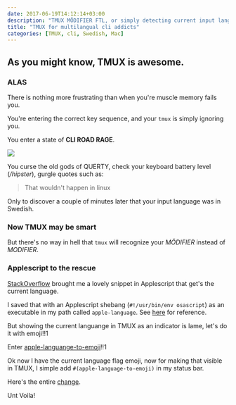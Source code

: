 ```yaml
---
date: 2017-06-19T14:12:14+03:00
description: "TMUX MÖDIFIER FTL, or simply detecting current input language from terminal"
title: "TMUX for multilangual cli addicts"
categories: [TMUX, cli, Swedish, Mac]
---
```


## As you might know, TMUX is awesome.

### ALAS

There is nothing more frustrating than when you're muscle memory fails you.

You're entering the correct key sequence, and your `tmux` is simply ignoring you.

You enter a state of **CLI ROAD RAGE**.

![](/images/road-rage-phone.gif)

You curse the old gods of QUERTY, check your keyboard battery level (_/hipster_), gurgle quotes such as:

> That wouldn't happen in linux

Only to discover a couple of minutes later that your input language was in Swedish.

### Now TMUX may be smart

But there's no way in hell that `tmux` will recognize your _MÖDIFIER_ instead of _MODIFIER_.

### Applescript to the rescue

[StackOverflow](https://stackoverflow.com/questions/21597804/determine-os-x-keyboard-layout-input-source-in-the-terminal-a-script) brought me a lovely snippet in Applescript that get's the current language.

I saved that with an Applescript shebang (`#!/usr/bin/env osascript`) as an executable in my path called `apple-language`. See [here](https://github.com/erikzaadi/dotFiles/blob/master/bin-mac/apple-language) for reference.

But showing the current languange in TMUX as an indicator is lame, let's do it with emoji!!1

Enter [apple-languange-to-emoji](https://github.com/erikzaadi/dotFiles/blob/master/bin-mac/apple-language-to-emoji)!!1

Ok now I have the current language flag emoji, now for making that visible in TMUX, I simple add `#(apple-language-to-emoji)` in my status bar.

Here's the entire [change](https://github.com/erikzaadi/dotFiles/commit/b2b3cfd444e1ca56950ec013b0be6f846d406a6e).

Unt Voila!
